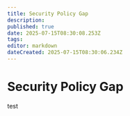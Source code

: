```yaml
---
title: Security Policy Gap
description: 
published: true
date: 2025-07-15T08:30:08.253Z
tags: 
editor: markdown
dateCreated: 2025-07-15T08:30:06.234Z
---
```


# Security Policy Gap
test